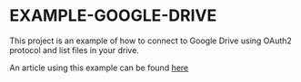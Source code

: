 # EXAMPLE-GOOGLE-DRIVE

This project is an example of how to connect to Google Drive using OAuth2 protocol and list files in your drive.

An article using this example can be found [here](https://medium.com/@cesantin/connecting-to-google-drive-using-golang-9953f4eb3340)